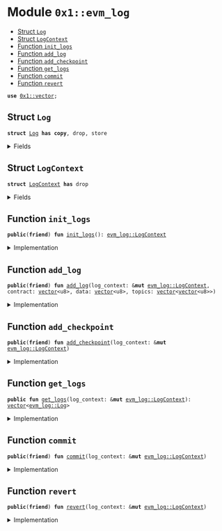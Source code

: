 
<a id="0x1_evm_log"></a>

# Module `0x1::evm_log`



-  [Struct `Log`](#0x1_evm_log_Log)
-  [Struct `LogContext`](#0x1_evm_log_LogContext)
-  [Function `init_logs`](#0x1_evm_log_init_logs)
-  [Function `add_log`](#0x1_evm_log_add_log)
-  [Function `add_checkpoint`](#0x1_evm_log_add_checkpoint)
-  [Function `get_logs`](#0x1_evm_log_get_logs)
-  [Function `commit`](#0x1_evm_log_commit)
-  [Function `revert`](#0x1_evm_log_revert)


<pre><code><b>use</b> <a href="../../aptos-stdlib/../move-stdlib/doc/vector.md#0x1_vector">0x1::vector</a>;
</code></pre>



<a id="0x1_evm_log_Log"></a>

## Struct `Log`



<pre><code><b>struct</b> <a href="log.md#0x1_evm_log_Log">Log</a> <b>has</b> <b>copy</b>, drop, store
</code></pre>



<details>
<summary>Fields</summary>


<dl>
<dt>
<code>contract: <a href="../../aptos-stdlib/../move-stdlib/doc/vector.md#0x1_vector">vector</a>&lt;u8&gt;</code>
</dt>
<dd>

</dd>
<dt>
<code>data: <a href="../../aptos-stdlib/../move-stdlib/doc/vector.md#0x1_vector">vector</a>&lt;u8&gt;</code>
</dt>
<dd>

</dd>
<dt>
<code>topics: <a href="../../aptos-stdlib/../move-stdlib/doc/vector.md#0x1_vector">vector</a>&lt;<a href="../../aptos-stdlib/../move-stdlib/doc/vector.md#0x1_vector">vector</a>&lt;u8&gt;&gt;</code>
</dt>
<dd>

</dd>
</dl>


</details>

<a id="0x1_evm_log_LogContext"></a>

## Struct `LogContext`



<pre><code><b>struct</b> <a href="log.md#0x1_evm_log_LogContext">LogContext</a> <b>has</b> drop
</code></pre>



<details>
<summary>Fields</summary>


<dl>
<dt>
<code>checkpoints: <a href="../../aptos-stdlib/../move-stdlib/doc/vector.md#0x1_vector">vector</a>&lt;<a href="../../aptos-stdlib/../move-stdlib/doc/vector.md#0x1_vector">vector</a>&lt;<a href="log.md#0x1_evm_log_Log">evm_log::Log</a>&gt;&gt;</code>
</dt>
<dd>

</dd>
</dl>


</details>

<a id="0x1_evm_log_init_logs"></a>

## Function `init_logs`



<pre><code><b>public</b>(<b>friend</b>) <b>fun</b> <a href="log.md#0x1_evm_log_init_logs">init_logs</a>(): <a href="log.md#0x1_evm_log_LogContext">evm_log::LogContext</a>
</code></pre>



<details>
<summary>Implementation</summary>


<pre><code><b>public</b>(<b>friend</b>) <b>fun</b> <a href="log.md#0x1_evm_log_init_logs">init_logs</a>(): <a href="log.md#0x1_evm_log_LogContext">LogContext</a> {
    <b>let</b> log_context = <a href="log.md#0x1_evm_log_LogContext">LogContext</a> {
        checkpoints: <a href="../../aptos-stdlib/../move-stdlib/doc/vector.md#0x1_vector_empty">vector::empty</a>()
    };
    <a href="../../aptos-stdlib/../move-stdlib/doc/vector.md#0x1_vector_push_back">vector::push_back</a>(&<b>mut</b> log_context.checkpoints, <a href="../../aptos-stdlib/../move-stdlib/doc/vector.md#0x1_vector_empty">vector::empty</a>&lt;<a href="log.md#0x1_evm_log_Log">Log</a>&gt;());
    log_context
}
</code></pre>



</details>

<a id="0x1_evm_log_add_log"></a>

## Function `add_log`



<pre><code><b>public</b>(<b>friend</b>) <b>fun</b> <a href="log.md#0x1_evm_log_add_log">add_log</a>(log_context: &<b>mut</b> <a href="log.md#0x1_evm_log_LogContext">evm_log::LogContext</a>, contract: <a href="../../aptos-stdlib/../move-stdlib/doc/vector.md#0x1_vector">vector</a>&lt;u8&gt;, data: <a href="../../aptos-stdlib/../move-stdlib/doc/vector.md#0x1_vector">vector</a>&lt;u8&gt;, topics: <a href="../../aptos-stdlib/../move-stdlib/doc/vector.md#0x1_vector">vector</a>&lt;<a href="../../aptos-stdlib/../move-stdlib/doc/vector.md#0x1_vector">vector</a>&lt;u8&gt;&gt;)
</code></pre>



<details>
<summary>Implementation</summary>


<pre><code><b>public</b>(<b>friend</b>) <b>fun</b> <a href="log.md#0x1_evm_log_add_log">add_log</a>(log_context: &<b>mut</b> <a href="log.md#0x1_evm_log_LogContext">LogContext</a>, contract: <a href="../../aptos-stdlib/../move-stdlib/doc/vector.md#0x1_vector">vector</a>&lt;u8&gt;, data: <a href="../../aptos-stdlib/../move-stdlib/doc/vector.md#0x1_vector">vector</a>&lt;u8&gt;, topics: <a href="../../aptos-stdlib/../move-stdlib/doc/vector.md#0x1_vector">vector</a>&lt;<a href="../../aptos-stdlib/../move-stdlib/doc/vector.md#0x1_vector">vector</a>&lt;u8&gt;&gt;) {
    <b>let</b> len = <a href="../../aptos-stdlib/../move-stdlib/doc/vector.md#0x1_vector_length">vector::length</a>(&log_context.checkpoints);
    <b>let</b> checkpoint = <a href="../../aptos-stdlib/../move-stdlib/doc/vector.md#0x1_vector_borrow_mut">vector::borrow_mut</a>(&<b>mut</b> log_context.checkpoints, len - 1);
    <a href="../../aptos-stdlib/../move-stdlib/doc/vector.md#0x1_vector_push_back">vector::push_back</a>(checkpoint, <a href="log.md#0x1_evm_log_Log">Log</a> {
        contract,
        data,
        topics
    });
}
</code></pre>



</details>

<a id="0x1_evm_log_add_checkpoint"></a>

## Function `add_checkpoint`



<pre><code><b>public</b>(<b>friend</b>) <b>fun</b> <a href="log.md#0x1_evm_log_add_checkpoint">add_checkpoint</a>(log_context: &<b>mut</b> <a href="log.md#0x1_evm_log_LogContext">evm_log::LogContext</a>)
</code></pre>



<details>
<summary>Implementation</summary>


<pre><code><b>public</b>(<b>friend</b>) <b>fun</b> <a href="log.md#0x1_evm_log_add_checkpoint">add_checkpoint</a>(log_context: &<b>mut</b> <a href="log.md#0x1_evm_log_LogContext">LogContext</a>) {
    <a href="../../aptos-stdlib/../move-stdlib/doc/vector.md#0x1_vector_push_back">vector::push_back</a>(&<b>mut</b> log_context.checkpoints, <a href="../../aptos-stdlib/../move-stdlib/doc/vector.md#0x1_vector_empty">vector::empty</a>&lt;<a href="log.md#0x1_evm_log_Log">Log</a>&gt;());
}
</code></pre>



</details>

<a id="0x1_evm_log_get_logs"></a>

## Function `get_logs`



<pre><code><b>public</b> <b>fun</b> <a href="log.md#0x1_evm_log_get_logs">get_logs</a>(log_context: &<b>mut</b> <a href="log.md#0x1_evm_log_LogContext">evm_log::LogContext</a>): <a href="../../aptos-stdlib/../move-stdlib/doc/vector.md#0x1_vector">vector</a>&lt;<a href="log.md#0x1_evm_log_Log">evm_log::Log</a>&gt;
</code></pre>



<details>
<summary>Implementation</summary>


<pre><code><b>public</b> <b>fun</b> <a href="log.md#0x1_evm_log_get_logs">get_logs</a>(log_context: &<b>mut</b> <a href="log.md#0x1_evm_log_LogContext">LogContext</a>): <a href="../../aptos-stdlib/../move-stdlib/doc/vector.md#0x1_vector">vector</a>&lt;<a href="log.md#0x1_evm_log_Log">Log</a>&gt; {
    <b>let</b> len = <a href="../../aptos-stdlib/../move-stdlib/doc/vector.md#0x1_vector_length">vector::length</a>(&log_context.checkpoints);
    *<a href="../../aptos-stdlib/../move-stdlib/doc/vector.md#0x1_vector_borrow">vector::borrow</a>(&<b>mut</b> log_context.checkpoints, len - 1)
}
</code></pre>



</details>

<a id="0x1_evm_log_commit"></a>

## Function `commit`



<pre><code><b>public</b>(<b>friend</b>) <b>fun</b> <a href="log.md#0x1_evm_log_commit">commit</a>(log_context: &<b>mut</b> <a href="log.md#0x1_evm_log_LogContext">evm_log::LogContext</a>)
</code></pre>



<details>
<summary>Implementation</summary>


<pre><code><b>public</b>(<b>friend</b>) <b>fun</b> <a href="log.md#0x1_evm_log_commit">commit</a>(log_context: &<b>mut</b> <a href="log.md#0x1_evm_log_LogContext">LogContext</a>) {
    <b>let</b> data = <a href="../../aptos-stdlib/../move-stdlib/doc/vector.md#0x1_vector_pop_back">vector::pop_back</a>(&<b>mut</b> log_context.checkpoints);
    <b>let</b> len = <a href="../../aptos-stdlib/../move-stdlib/doc/vector.md#0x1_vector_length">vector::length</a>(&log_context.checkpoints);
    <b>let</b> checkpoint = <a href="../../aptos-stdlib/../move-stdlib/doc/vector.md#0x1_vector_borrow_mut">vector::borrow_mut</a>(&<b>mut</b> log_context.checkpoints, len - 1);
    for_each(data, |elem| <a href="../../aptos-stdlib/../move-stdlib/doc/vector.md#0x1_vector_push_back">vector::push_back</a>(checkpoint, elem));
}
</code></pre>



</details>

<a id="0x1_evm_log_revert"></a>

## Function `revert`



<pre><code><b>public</b>(<b>friend</b>) <b>fun</b> <a href="log.md#0x1_evm_log_revert">revert</a>(log_context: &<b>mut</b> <a href="log.md#0x1_evm_log_LogContext">evm_log::LogContext</a>)
</code></pre>



<details>
<summary>Implementation</summary>


<pre><code><b>public</b>(<b>friend</b>) <b>fun</b> <a href="log.md#0x1_evm_log_revert">revert</a>(log_context: &<b>mut</b> <a href="log.md#0x1_evm_log_LogContext">LogContext</a>) {
    <a href="../../aptos-stdlib/../move-stdlib/doc/vector.md#0x1_vector_pop_back">vector::pop_back</a>(&<b>mut</b> log_context.checkpoints);
}
</code></pre>



</details>


[move-book]: https://aptos.dev/move/book/SUMMARY
